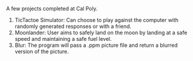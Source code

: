 A few projects completed at Cal Poly. 
1. TicTactoe Simulator: Can choose to play against the computer with randomly generated responses or with a friend. 
2. Moonlander: User aims to safely land on the moon by landing at a safe speed and maintaining a safe fuel level.
3. Blur: The program will pass a .ppm picture file and return a blurred version of the picture.
